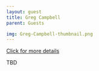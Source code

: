 ```yaml
---
layout: guest
title: Greg Campbell
parent: Guests

img: Greg-Campbell-thumbnail.png
---
```




<div class="badge-base LI-profile-badge" data-locale="en_US" data-size="medium" data-theme="light" data-type="VERTICAL" data-vanity="greg-campbell-5b900ba9" data-version="v1"><a class="badge-base__link LI-simple-link" href="https://www.linkedin.com/in/greg-campbell-5b900ba9?trk=profile-badge">Click for more details</a></div>


TBD
